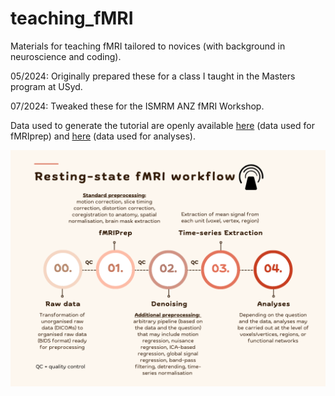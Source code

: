# teaching_fMRI
Materials for teaching fMRI tailored to novices (with background in neuroscience and coding).

05/2024: Originally prepared these for a class I taught in the Masters program at USyd.

07/2024: Tweaked these for the ISMRM ANZ fMRI Workshop.

Data used to generate the tutorial are openly available [here](https://openneuro.org/datasets/ds005270/versions/1.0.0) (data used for fMRIprep) and [here](https://www.humanconnectome.org/study/hcp-young-adult/data-releases) (data used for analyses).

![rsfMRI Flowchart](figures/rsfMRI_flowchart.png)
